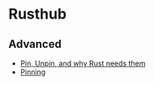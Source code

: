 # Rusthub

## Advanced 
- [Pin, Unpin, and why Rust needs them](https://blog.cloudflare.com/pin-and-unpin-in-rust/)
- [Pinning](https://rust-lang.github.io/async-book/04_pinning/01_chapter.html)
